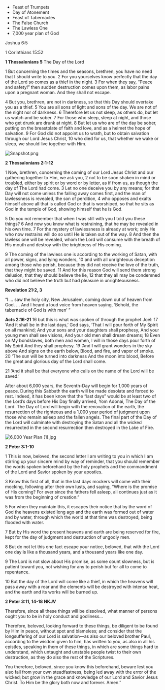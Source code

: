 - Feast of Trumpets
- Day of Atonement
- Feast of Tabernacles
- The False Church
- The Lawless One
- 7,000 year plan of God

Joshua 6:5

1 Corinthians 15:52

**1 Thessalonians 5**
The Day of the Lord

1 But concerning the times and the seasons, brethren, you have no need that I should write to you. 2 For you yourselves know perfectly that the day of the Lord so comes as a thief in the night. 3 For when they say, “Peace and safety!” then sudden destruction comes upon them, as labor pains upon a pregnant woman. And they shall not escape.

4 But you, brethren, are not in darkness, so that this Day should overtake you as a thief. 5 You are all sons of light and sons of the day. We are not of the night nor of darkness. 6 Therefore let us not sleep, as others do, but let us watch and be sober. 7 For those who sleep, sleep at night, and those who get drunk are drunk at night. 8 But let us who are of the day be sober, putting on the breastplate of faith and love, and as a helmet the hope of salvation. 9 For God did not appoint us to wrath, but to obtain salvation through our Lord Jesus Christ, 10 who died for us, that whether we wake or sleep, we should live together with Him.

![Snapshot.png](Snapshot.png)

**2 Thessalonians 2:1-12**

1 Now, brethren, concerning the coming of our Lord Jesus Christ and our gathering together to Him, we ask you, 2 not to be soon shaken in mind or troubled, either by spirit or by word or by letter, as if from us, as though the day of The Lord had come. 3 Let no one deceive you by any means; for that Day will not come unless the falling away comes first, and the man of lawlessness is revealed, the son of perdition, 4 who opposes and exalts himself above all that is called God or that is worshiped, so that he sits as God in the temple of God, showing himself that he is God.

5 Do you not remember that when I was still with you I told you these things? 6 And now you know what is restraining, that he may be revealed in his own time. 7 For the mystery of lawlessness is already at work; only He who now restrains will do so until He is taken out of the way. 8 And then the lawless one will be revealed, whom the Lord will consume with the breath of His mouth and destroy with the brightness of His coming.

9 The coming of the lawless one is according to the working of Satan, with all power, signs, and lying wonders, 10 and with all unrighteous deception among those who perish, because they did not receive the love of the truth, that they might be saved. 11 And for this reason God will send them strong delusion, that they should believe the lie, 12 that they all may be condemned who did not believe the truth but had pleasure in unrighteousness.

**Revelation 21:2, 3**

“I ... saw the holy city, New Jerusalem, coming down out of heaven from God. ... And I heard a loud voice from heaven saying, ‘Behold, the tabernacle of God is with men’ ”

**Acts 2:16-21**
16 but this is what was spoken of through the prophet Joel:
17 ‘And it shall be in the last days,’ God says,
‘That I will pour forth of My Spirit on all mankind;
And your sons and your daughters shall prophesy,
And your young men shall see visions,
And your old men shall dream dreams;
18 Even on My bondslaves, both men and women,
I will in those days pour forth of My Spirit
And they shall prophesy.
19 ‘And I will grant wonders in the sky above
And signs on the earth below,
Blood, and fire, and vapor of smoke.
20 ‘The sun will be turned into darkness
And the moon into blood,
Before the great and glorious day of the Lord shall come.

21 ‘And it shall be that everyone who calls on the name of the Lord will be saved.’

After about 6,000 years, the Seventh-Day will begin for 1,000 years of peace. During this Sabbath the earth will be made desolate and forced to rest. Indeed, it has been know that the “last days” would be at least two of the Lord’s days before His Day finally arrived, Yom Adonai, The Day of the Lord. The Day of Lord will begin with the renovation of the earth, the resurrection of the righteous and a 1,000 year period of judgment upon those who remain asleep and the fallen angels. The final part of the Day of the Lord will culminate with destroying the Satan and all the wicked resurrected in the second resurrection then destroyed in the Lake of Fire.

![6,000 Year Plan (1).jpg](6,000%20Year%20Plan%20(1).jpg)

**2 Peter 3:1-10**

1 This is now, beloved, the second letter I am writing to you in which I am stirring up your sincere mind by way of reminder, that you should remember the words spoken beforehand by the holy prophets and the commandment of the Lord and Savior spoken by your apostles.

3 Know this first of all, that in the last days mockers will come with their mocking, following after their own lusts, and saying, “Where is the promise of His coming? For ever since the fathers fell asleep, all continues just as it was from the beginning of creation.”

5 For when they maintain this, it escapes their notice that by the word of God the heavens existed long ago and the earth was formed out of water and by water, through which the world at that time was destroyed, being flooded with water. 

7 But by His word the present heavens and earth are being reserved for fire, kept for the day of judgment and destruction of ungodly men.

8 But do not let this one fact escape your notice, beloved, that with the Lord one day is like a thousand years, and a thousand years like one day. 

9 The Lord is not slow about His promise, as some count slowness, but is patient toward you, not wishing for any to perish but for all to come to repentance.

10 But the day of the Lord will come like a thief, in which the heavens will pass away with a roar and the elements will be destroyed with intense heat, and the earth and its works will be burned up.

‭‭**2 Peter‬ ‭3:11, 14-18‬ ‭NKJV‬‬**

Therefore, since all these things will be dissolved, what manner of persons ought you to be in holy conduct and godliness...

Therefore, beloved, looking forward to these things, be diligent to be found by Him in peace, without spot and blameless; and consider that the longsuffering of our Lord is salvation—as also our beloved brother Paul, according to the wisdom given to him, has written to you, as also in all his epistles, speaking in them of these things, in which are some things hard to understand, which untaught and unstable people twist to their own destruction, as they do also the rest of the Scriptures.

You therefore, beloved, since you know this beforehand, beware lest you also fall from your own steadfastness, being led away with the error of the wicked; but grow in the grace and knowledge of our Lord and Savior Jesus Christ. To Him be the glory both now and forever. Amen.”